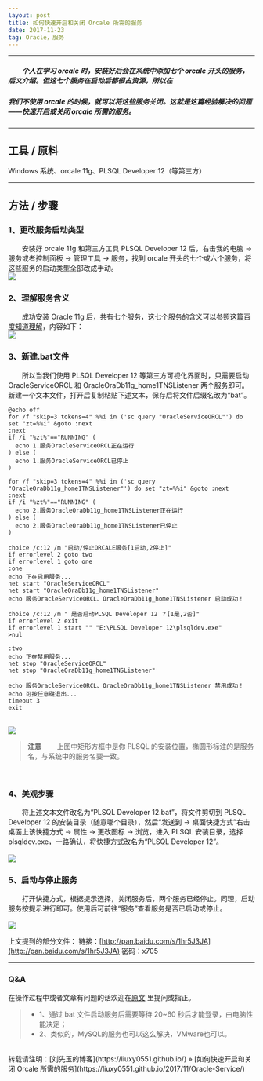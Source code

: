 ```yaml
---
layout: post
title: 如何快速开启和关闭 Orcale 所需的服务
date: 2017-11-23
tag: Oracle，服务
---
```


___
##### 　　个人在学习 orcale 时，安装好后会在系统中添加七个 orcale 开头的服务，后文介绍。但这七个服务在启动后都很占资源，所以在
##### 我们不使用 orcale 的时候，就可以将这些服务关闭。这就是这篇经验解决的问题——快速开启或关闭 orcale 所需的服务。

___
## 工具 / 原料

Windows 系统、orcale 11g、PLSQL Developer 12（等第三方）

___
## 方法 / 步骤

### 1、更改服务启动类型

　　安装好 orcale 11g 和第三方工具 PLSQL Developer 12 后，右击我的电脑 -> 服务或者控制面板 -> 管理工具 -> 服务，找到 orcale 开头的七个或六个服务，将这些服务的启动类型全部改成手动。
<br>![](/images/posts/Oracle-Service/service.png)

### 2、理解服务含义

　　成功安装 Oracle 11g 后，共有七个服务，这七个服务的含义可以参照[这篇百度知道理解](https://zhidao.baidu.com/question/265616629111117845.html)，内容如下：
<br>![](/images/posts/Oracle-Service/seven.png)<br>

### 3、新建.bat文件

　　所以当我们使用 PLSQL Developer 12 等第三方可视化界面时，只需要启动 OracleServiceORCL 和 OracleOraDb11g_home1TNSListener 两个服务即可。新建一个文本文件，打开后复制粘贴下述文本，保存后将文件后缀名改为“bat”。

    @echo off
    for /f "skip=3 tokens=4" %%i in ('sc query "OracleServiceORCL"') do set "zt=%%i" &goto :next
    :next
    if /i "%zt%"=="RUNNING" (
      echo 1.服务OracleServiceORCL正在运行
    ) else (
      echo 1.服务OracleServiceORCL已停止
    )

    for /f "skip=3 tokens=4" %%i in ('sc query "OracleOraDb11g_home1TNSListener"') do set "zt=%%i" &goto :next
    :next
    if /i "%zt%"=="RUNNING" (
      echo 2.服务OracleOraDb11g_home1TNSListener正在运行
    ) else (
      echo 2.服务OracleOraDb11g_home1TNSListener已停止
    )

    choice /c:12 /m "启动/停止ORCALE服务[1启动,2停止]"
    if errorlevel 2 goto two
    if errorlevel 1 goto one
    :one
    echo 正在启用服务...
    net start "OracleServiceORCL"
    net start "OracleOraDb11g_home1TNSListener"
    echo 服务OracleServiceORCL、OracleOraDb11g_home1TNSListener 启动成功！

    choice /c:12 /m " 是否启动PLSQL Developer 12 ？[1是,2否]"
    if errorlevel 2 exit
    if errorlevel 1 start "" "E:\PLSQL Developer 12\plsqldev.exe"
    >nul

    :two
    echo 正在禁用服务...
    net stop "OracleServiceORCL"
    net stop "OracleOraDb11g_home1TNSListener"

    echo 服务OracleServiceORCL、OracleOraDb11g_home1TNSListener 禁用成功！
    echo 可按任意键退出...
    timeout 3
    exit

<br>![](/images/posts/Oracle-Service/bat.png)<br>

>**注意**
>　　上图中矩形方框中是你 PLSQL 的安装位置，椭圆形标注的是服务名，与系统中的服务名要一致。

<br>

### 4、美观步骤

　　将上述文本文件改名为“PLSQL Developer 12.bat”，将文件剪切到 PLSQL Developer 12 的安装目录（随意哪个目录），然后“发送到 -> 桌面快捷方式”右击桌面上该快捷方式 -> 属性 -> 更改图标 -> 浏览，进入 PLSQL 安装目录，选择 plsqldev.exe，一路确认，将快捷方式改名为“PLSQL Developer 12”。
<br>
<br>![](/images/posts/Oracle-Service/tubiao.png)<br>

### 5、启动与停止服务

　　打开快捷方式，根据提示选择，关闭服务后，两个服务已经停止。同理，启动服务按提示进行即可。使用后可前往“服务”查看服务是否已启动或停止。
<br>
<br>![](/images/posts/Oracle-Service/qidong.png)

上文提到的部分文件：
链接：[http://pan.baidu.com/s/1hr5J3JA](http://pan.baidu.com/s/1hr5J3JA) 密码：x705

___
### Q&A

在操作过程中或者文章有问题的话欢迎在[原文](https://liuxy0551.github.io/2017/05/Oracle-Service/) 里提问或指正。  

>* 1、通过 bat 文件启动服务后需要等待 20~60 秒后才能登录，由电脑性能决定；
>* 2、类似的，MySQL的服务也可以这么解决，VMware也可以。


<br>
转载请注明：[刘先玉的博客](https://liuxy0551.github.io/) » [如何快速开启和关闭 Orcale 所需的服务](https://liuxy0551.github.io/2017/11/Oracle-Service/)
